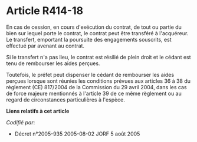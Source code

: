 # Article R414-18

En cas de cession, en cours d'exécution du contrat, de tout ou partie du bien sur lequel porte le contrat, le contrat peut
être transféré à l'acquéreur. Le transfert, emportant la poursuite des engagements souscrits, est effectué par avenant au
contrat.

Si le transfert n'a pas lieu, le contrat est résilié de plein droit et le cédant est tenu de rembourser les aides perçues.

Toutefois, le préfet peut dispenser le cédant de rembourser les aides perçues lorsque sont réunies les conditions prévues aux
articles 36 à 38 du règlement (CE) 817/2004 de la Commission du 29 avril 2004, dans les cas de force majeure mentionnés à
l'article 39 de ce même règlement ou au regard de circonstances particulières à l'espèce.

**Liens relatifs à cet article**

_Codifié par_:

  - Décret n°2005-935 2005-08-02 JORF 5 août 2005
